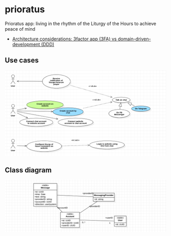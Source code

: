 # prioratus

Prioratus app: living in the rhythm of the Liturgy of the Hours to achieve peace of mind

- [Architecture considerations: 3factor app (3FA) vs domain-driven-development (DDD)](./3fa-vs-ddd.md)

## Use cases

![Use cases](./doc/img/usecases.png)

## Class diagram

![Class diagram](./doc/img/class-diagram.png)
